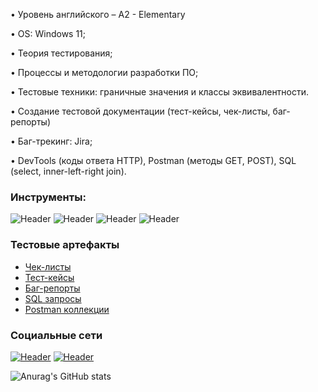 • Уровень английского – A2 - Elementary

• OS: Windows 11;

• Теория тестирования;

• Процессы и методологии разработки ПО;

• Тестовые техники: граничные значения и классы эквивалентности.

• Создание тестовой документации (тест-кейсы, чек-листы, баг-репорты)

• Баг-трекинг: Jira;

• DevTools (коды ответа HTTP), Postman (методы GET, POST), SQL (select, inner-left-right join).

### Инструменты:
![Header](https://img.shields.io/badge/Jira-090909?style=for-the-badge&logo=jira&logoColor=136be1)
![Header](https://img.shields.io/badge/Postman-090909?style=for-the-badge&logo=postman&logoColor=f76935)
![Header](https://img.shields.io/badge/MySQL-090909?style=for-the-badge&logo=mysql&logoColor=00618a)
![Header](https://img.shields.io/badge/DevTools-090909?style=for-the-badge&logo=googlechrome&logoColor=2674f2)
### Тестовые артефакты
- [Чек-листы](https://github.com/icegisu/checklist)
- [Тест-кейсы](https://github.com/icegisu/test-cases)
- [Баг-репорты](https://github.com/icegisu/bug-reports)
- [SQL запросы](https://github.com/icegisu/SQL)
- [Postman коллекции](https://github.com/icegisu/postman)
### Социальные сети
[![Header](https://img.shields.io/badge/Telegram-090909?style=for-the-badge&logo=telegram&logoColor=31a5db)](https://t.me/icegisu)
[![Header](https://img.shields.io/badge/Linkedin-090909?style=for-the-badge&logo=linkedin&logoColor=0073b1)](https://www.linkedin.com/in/vasily-permyakov-19abb0259/)

![Anurag's GitHub stats](https://github-readme-stats.vercel.app/api?username=icegisu&show_icons=true&theme=radical)
